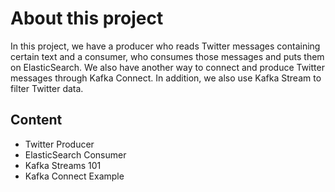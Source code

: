 # About this project
In this project, we have a producer who reads Twitter messages containing certain text and a consumer, who consumes those messages and puts them on ElasticSearch.
We also have another way to connect and produce Twitter messages through Kafka Connect. In addition, we also use Kafka Stream to filter Twitter data.

## Content
- Twitter Producer
- ElasticSearch Consumer
- Kafka Streams 101
- Kafka Connect Example
